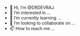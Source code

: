 - 👋 Hi, I’m @DRDEVRAJ
- 👀 I’m interested in ...
- 🌱 I’m currently learning ...
- 💞️ I’m looking to collaborate on ...
- 📫 How to reach me ...

<!---
DRDEVRAJ/DRDEVRAJ is a ✨ special ✨ repository because its `README.md` (this file) appears on your GitHub profile.
You can click the Preview link to take a look at your changes.
--->
